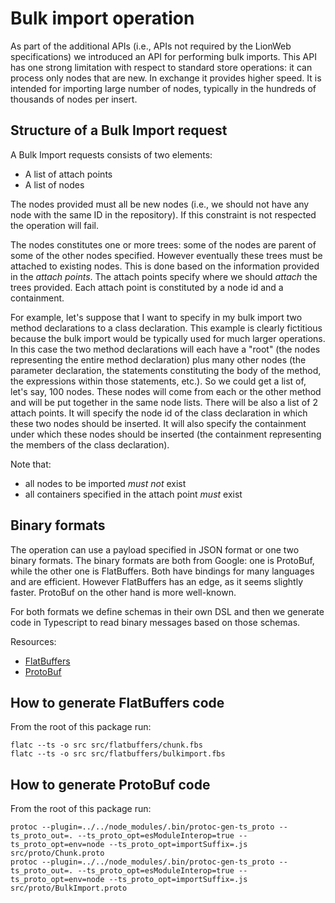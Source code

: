 # Bulk import operation

As part of the additional APIs (i.e., APIs not required by the LionWeb specifications) we introduced an API
for performing bulk imports. This API has one strong limitation with respect to standard store operations:
it can process only nodes that are new. In exchange it provides higher speed. It is intended for importing
large number of nodes, typically in the hundreds of thousands of nodes per insert.

## Structure of a Bulk Import request

A Bulk Import requests consists of two elements:
* A list of attach points
* A list of nodes

The nodes provided must all be new nodes (i.e., we should not have any node with the same ID in 
the repository). If this constraint is not respected the operation will fail.

The nodes constitutes one or more trees: some of the nodes are parent of some of the other nodes specified.
However eventually these trees must be attached to existing nodes. This is done based on the information
provided in the _attach points_. The attach points specify where we should _attach_ the trees provided.
Each attach point is constituted by a node id and a containment.

For example, let's suppose that I want to specify in my bulk import two method declarations to a 
class declaration. This example is clearly fictitious because the bulk import would be typically used
for much larger operations. In this case the two method declarations will each have a "root" (the nodes
representing the entire method declaration) plus many other nodes (the parameter declaration, the statements
constituting the body of the method, the expressions within those statements, etc.). So we could
get a list of, let's say, 100 nodes. These nodes will come from each or the other method and will be put
together in the same node lists. There will be also a list of 2 attach points. It will specify the
node id of the class declaration in which these two nodes should be inserted. It will also specify
the containment under which these nodes should be inserted (the containment representing the members of
the class declaration).

Note that:
- all nodes to be imported _must not_ exist
- all containers specified in the attach point _must_ exist

## Binary formats

The operation can use a payload specified in JSON format or one two binary formats.
The binary formats are both from Google: one is ProtoBuf, while the other one is FlatBuffers.
Both have bindings for many languages and are efficient. However FlatBuffers has an edge, as it seems
slightly faster. ProtoBuf on the other hand is more well-known.

For both formats we define schemas in their own DSL and then we generate code in Typescript to read
binary messages based on those schemas.

Resources:
* [FlatBuffers](https://flatbuffers.dev/)
* [ProtoBuf](https://protobuf.dev/)

## How to generate FlatBuffers code

From the root of this package run:

```
flatc --ts -o src src/flatbuffers/chunk.fbs
flatc --ts -o src src/flatbuffers/bulkimport.fbs
```

## How to generate ProtoBuf code

From the root of this package run:

```
protoc --plugin=../../node_modules/.bin/protoc-gen-ts_proto --ts_proto_out=. --ts_proto_opt=esModuleInterop=true --ts_proto_opt=env=node --ts_proto_opt=importSuffix=.js src/proto/Chunk.proto
protoc --plugin=../../node_modules/.bin/protoc-gen-ts_proto --ts_proto_out=. --ts_proto_opt=esModuleInterop=true --ts_proto_opt=env=node --ts_proto_opt=importSuffix=.js src/proto/BulkImport.proto
```
